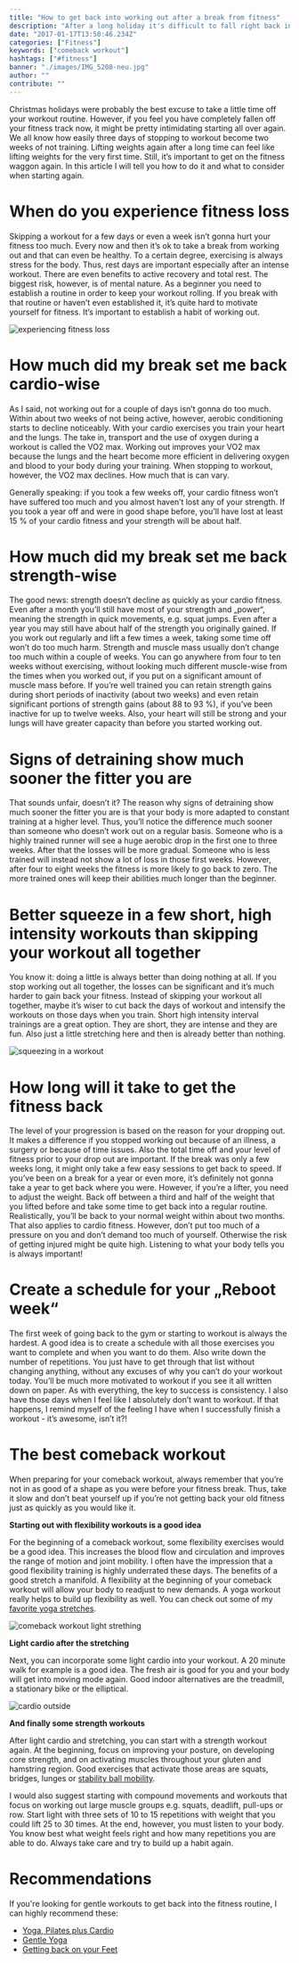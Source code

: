 ```yaml
---
title: "How to get back into working out after a break from fitness"
description: "After a long holiday it's difficult to fall right back into a fitness routine. Read here how to do it and what to consider."
date: "2017-01-17T13:50:46.234Z"
categories: ["Fitness"]
keywords: ["comeback workout"]
hashtags: ["#fitness"]
banner: "./images/IMG_5208-neu.jpg"
author: ""
contribute: ""
---
```


Christmas holidays were probably the best excuse to take a little time off your workout routine. However, if you feel you have completely fallen off your fitness track now, it might be pretty intimidating starting all over again. We all know how easily three days of stopping to workout become two weeks of not training. Lifting weights again after a long time can feel like lifting weights for the very first time. Still, it’s important to get on the fitness waggon again. In this article I will tell you how to do it and what to consider when starting again.

# When do you experience fitness loss

Skipping a workout for a few days or even a week isn’t gonna hurt your fitness too much. Every now and then it’s ok to take a break from working out and that can even be healthy. To a certain degree, exercising is always stress for the body. Thus, rest days are important especially after an intense workout. There are even benefits to active recovery and total rest. The biggest risk, however, is of mental nature. As a beginner you need to establish a routine in order to keep your workout rolling. If you break with that routine or haven’t even established it, it’s quite hard to motivate yourself for fitness. It’s important to establish a habit of working out.

![experiencing fitness loss](./images/training.jpg)

# How much did my break set me back cardio-wise

As I said, not working out for a couple of days isn’t gonna do too much. Within about two weeks of not being active, however, aerobic conditioning starts to decline noticeably. With your cardio exercises you train your heart and the lungs. The take in, transport and the use of oxygen during a workout is called the VO2 max. Working out improves your VO2 max because the lungs and the heart become more efficient in delivering oxygen and blood to your body during your training. When stopping to workout, however, the VO2 max declines. How much that is can vary.

Generally speaking: if you took a few weeks off, your cardio fitness won’t have suffered too much and you almost haven’t lost any of your strength.
If you took a year off and were in good shape before, you’ll have lost at least 15 % of your cardio fitness and your strength will be about half.

# How much did my break set me back strength-wise

The good news: strength doesn’t decline as quickly as your cardio fitness. Even after a month you’ll still have most of your strength and „power“, meaning the strength in quick movements, e.g. squat jumps. Even after a year you may still have about half of the strength you originally gained. If you work out regularly and lift a few times a week, taking some time off won’t do too much harm. Strength and muscle mass usually don’t change too much within a couple of weeks. You can go anywhere from four to ten weeks without exercising, without looking much different muscle-wise from the times when you worked out, if you put on a significant amount of muscle mass before. If you’re well trained you can retain strength gains during short periods of inactivity (about two weeks) and even retain significant portions of strength gains (about 88 to 93 %), if you’ve been inactive for up to twelve weeks. Also, your heart will still be strong and your lungs will have greater capacity than before you started working out.

# Signs of detraining show much sooner the fitter you are

That sounds unfair, doesn’t it? The reason why signs of detraining show much sooner the fitter you are is that your body is more adapted to constant training at a higher level. Thus, you’ll notice the difference much sooner than someone who doesn’t work out on a regular basis. Someone who is a highly trained runner will see a huge aerobic drop in the first one to three weeks. After that the losses will be more gradual. Someone who is less trained will instead not show a lot of loss in those first weeks. However, after four to eight weeks the fitness is more likely to go back to zero. The more trained ones will keep their abilities much longer than the beginner.

# Better squeeze in a few short, high intensity workouts than skipping your workout all together

You know it: doing a little is always better than doing nothing at all. If you stop working out all together, the losses can be significant and it’s much harder to gain back your fitness. Instead of skipping your workout all together, maybe it’s wiser to cut back the days of workout and intensify the workouts on those days when you train. Short high intensity interval trainings are a great option. They are short, they are intense and they are fun. Also just a little stretching here and then is already better than nothing.

![squeezing in a workout](./images/Italy-side-situp.jpg)

# How long will it take to get the fitness back

The level of your progression is based on the reason for your dropping out. It makes a difference if you stopped working out because of an illness, a surgery or because of time issues. Also the total time off and your level of fitness prior to your drop out are important. If the break was only a few weeks long, it might only take a few easy sessions to get back to speed. If you’ve been on a break for a year or even more, it’s definitely not gonna take a year to get back where you were. However, if you’re a lifter, you need to adjust the weight. Back off between a third and half of the weight that you lifted before and take some time to get back into a regular routine. Realistically, you’ll be back to your normal weight within about two months. That also applies to cardio fitness. However, don’t put too much of a pressure on you and don’t demand too much of yourself. Otherwise the risk of getting injured might be quite high. Listening to what your body tells you is always important!

# Create a schedule for your „Reboot week“

The first week of going back to the gym or starting to workout is always the hardest. A good idea is to create a schedule with all those exercises you want to complete and when you want to do them. Also write down the number of repetitions. You just have to get through that list without changing anything, without any excuses of why you can’t do your workout today. You’ll be much more motivated to workout if you see it all written down on paper.
As with everything, the key to success is consistency. I also have those days when I feel like I absolutely don’t want to workout. If that happens, I remind myself of the feeling I have when I successfully finish a workout - it’s awesome, isn’t it?!

# The best comeback workout

When preparing for your comeback workout, always remember that you’re not in as good of a shape as you were before your fitness break. Thus, take it slow and don’t beat yourself up if you’re not getting back your old fitness just as quickly as you would like it.

**Starting out with flexibility workouts is a good idea**

For the beginning of a comeback workout, some flexibility exercises would be a good idea. This increases the blood flow and circulation and improves the range of motion and joint mobility. I often have the impression that a good flexibility training is highly underrated these days. The benefits of a good stretch a manifold. A flexibility at the beginning of your comeback workout will allow your body to readjust to new demands. A yoga workout really helps to build up flexibility as well. You can check out some of my [favorite yoga stretches](https://www.21moves.com/six-benefits-you-didnt-know-stretching-would-have-on-your-body/).

![comeback workout light strething](./images/Ardha-Matsyendrasana.jpg)

**Light cardio after the stretching**

Next, you can incorporate some light cardio into your workout. A 20 minute walk for example is a good idea. The fresh air is good for you and your body will get into moving mode again. Good indoor alternatives are the treadmill, a stationary bike or the elliptical.

![cardio outside](./images/IMG_5211.jpg)

**And finally some strength workouts**

After light cardio and stretching, you can start with a strength workout again. At the beginning, focus on improving your posture, on developing core strength, and on activating muscles throughout your gluten and hamstring region. Good exercises that activate those areas are squats, bridges, lunges or [stability ball mobility](https://www.21moves.com/the-ultimate-bosu-ball-workout-guide/).

I would also suggest starting with compound movements and workouts that focus on working out large muscle groups e.g. squats, deadlift, pull-ups or row. Start light with three sets of 10 to 15 repetitions with weight that you could lift 25 to 30 times. At the end, however, you must listen to your body. You know best what weight feels right and how many repetitions you are able to do. Always take care and try to build up a habit again.

# Recommendations


If you're looking for gentle workouts to get back into the fitness routine, I can highly recommend these:

* [Yoga, Pilates plus Cardio](https://www.amazon.com/Yoga-Pilates-Cardio-Fusion-Full-Body/dp/B01JKAKSIO/ref=as_li_ss_tl?ie=UTF8&qid=1484581879&sr=8-3&keywords=cardio+workout&linkCode=ll1&tag=21moves-20&linkId=59d59bb7b04d9455c9831d23d4bee8bb)
* [Gentle Yoga](https://www.amazon.com/Jessica-Smith-Flexibility-Relaxation-Stretching/dp/B01GKKXXG6/ref=as_li_ss_tl?ie=UTF8&qid=1484581025&sr=8-24-spons&keywords=easy+fitness+workout&psc=1&linkCode=ll1&tag=21moves-20&linkId=c40c87b572e03debb3917dba6cfaa137)
* [Getting back on your Feet](https://www.amazon.com/Getting-Back-Your-Feet-Mobility/dp/0930031385/ref=as_li_ss_tl?ie=UTF8&qid=1484581418&sr=8-4&keywords=fitness+after+injury&linkCode=ll1&tag=21moves-20&linkId=1dfa37cce088f9b6e0ebdf9409c417a8)



